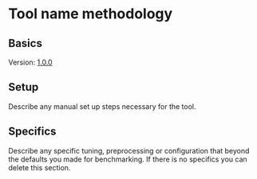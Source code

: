 # Tool name methodology

## Basics

Version: [1.0.0][download]

## Setup

Describe any manual set up steps necessary for the tool.

## Specifics

Describe any specific tuning, preprocessing or configuration that beyond the defaults you made for 
benchmarking. If there is no specifics you can delete this section.

[download]: https://via.placeholder.com/20
